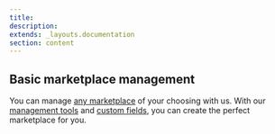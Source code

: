 ```yaml
---
title:
description:
extends: _layouts.documentation
section: content
---
```



## Basic marketplace management

You can manage [any marketplace](https://yclas.com/solutions.html) of your choosing with us. With our [management tools](classifieds) and [custom fields](custom-fields), you can create the perfect marketplace for you.

